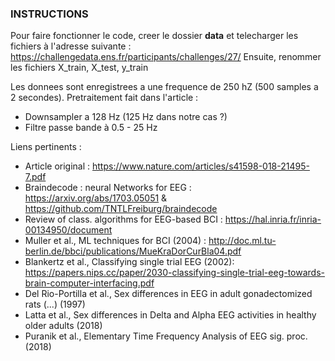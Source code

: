 ### INSTRUCTIONS

Pour faire fonctionner le code, creer le dossier **data** et telecharger les fichiers à l'adresse suivante  : 
https://challengedata.ens.fr/participants/challenges/27/
Ensuite, renommer les fichiers X_train, X_test, y_train

Les donnees sont enregistrees a une frequence de 250 hZ (500 samples a 2 secondes). Pretraitement fait dans l'article : 
* Downsampler a 128 Hz (125 Hz dans notre cas ?) 
* Filtre passe bande à 0.5 - 25 Hz

Liens pertinents : 
- Article original : https://www.nature.com/articles/s41598-018-21495-7.pdf
- Braindecode : neural Networks for EEG : https://arxiv.org/abs/1703.05051 & https://github.com/TNTLFreiburg/braindecode
- Review of class. algorithms for EEG-based BCI : https://hal.inria.fr/inria-00134950/document
- Muller et al., ML techniques for BCI (2004) : http://doc.ml.tu-berlin.de/bbci/publications/MueKraDorCurBla04.pdf
- Blankertz et al., Classifying single trial EEG (2002): https://papers.nips.cc/paper/2030-classifying-single-trial-eeg-towards-brain-computer-interfacing.pdf
- Del Rio-Portilla et al., Sex differences in EEG in adult gonadectomized rats (...) (1997)
- Latta et al., Sex differences in Delta and Alpha EEG activities in healthy older adults (2018)
- Puranik et al., Elementary Time Frequency Analysis of EEG sig. proc. (2018) 
